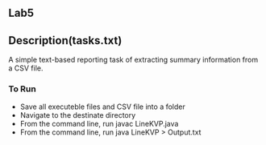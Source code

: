 ## Lab5

## Description(tasks.txt)
A simple text-based reporting task of extracting summary information from a CSV file.

### To Run
* Save all executeble files and CSV file into a folder
* Navigate to the destinate directory
* From the command line, run javac LineKVP.java
* From the command line, run java LineKVP > Output.txt
